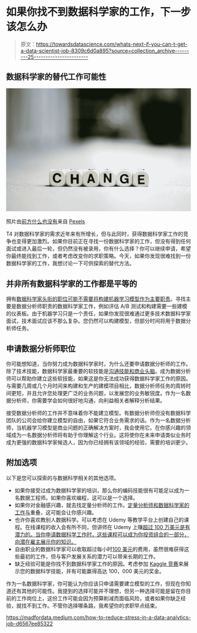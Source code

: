 # 如果你找不到数据科学家的工作，下一步该怎么办

> 原文：<https://towardsdatascience.com/whats-next-if-you-can-t-get-a-data-scientist-job-8309c6d0a895?source=collection_archive---------25----------------------->

## 数据科学家的替代工作可能性

![](img/615d15f8860f13b919b5d027a4c822da.png)

照片由[前方什么也没有](https://www.pexels.com/@ian-panelo?utm_content=attributionCopyText&utm_medium=referral&utm_source=pexels)来自 [Pexels](https://www.pexels.com/photo/shallow-focus-photo-of-change-4502492/?utm_content=attributionCopyText&utm_medium=referral&utm_source=pexels)

T4 对数据科学家的需求近年来有所增长，但与此同时，获得数据科学家工作的竞争也变得更加激烈。如果你目前正在寻找一份数据科学家的工作，但没有得到任何面试或进入最后一轮，但仍然没有被录用，你有什么选择？你可以继续申请，希望你最终能找到工作，或者考虑改变你的求职策略。今天，如果你发现很难找到一份数据科学家的工作，我想讨论一下可供探索的替代方法。

## 并非所有数据科学家的工作都是平等的

拥有[数据科学家头衔的职位可能不需要将构建机器学习模型作为主要职责](/why-data-analysts-should-apply-to-data-scientist-jobs-4bd695e7d747)。寻找主要是数据分析师职责的数据科学家工作，例如评估 A/B 测试和构建需要一些建模的仪表板。由于机器学习只是一个责任，如果你发现很难通过更多技术数据科学家面试，技术面试应该不那么复杂。您仍然可以构建模型，但部分时间将用于数据分析师任务。

## 申请数据分析师职位

你可能想知道，当你努力成为数据科学家时，为什么还要申请数据分析师的工作。除了技术技能，数据科学家最重要的软技能是[沟通技能和商业头脑](https://bootcamp.berkeley.edu/blog/data-scientist-skills/)。成为数据分析师可以帮助你建立这些软技能，如果这是你无法成功获得数据科学家工作的原因。与需要几周或几个月时间来构建和生产的建模项目相比，数据分析师任务的周转时间更短，并且允许您处理更广泛的业务问题，以发展您的业务敏锐度。作为一名数据分析师，你需要学会如何很好地沟通，向利益相关者解释分析结果。

接受数据分析师的工作并不意味着你不能建立模型。有数据分析师但没有数据科学团队的公司会给你建立模型的自由，如果它符合业务需求的话。作为一名数据分析师，当机器学习模型是商业问题的正确解决方案时，我会使用它。在你感兴趣的领域成为一名数据分析师将有助于你理解这个行业。这将使你在未来申请类似业务时成为更强的数据科学家候选人，因为你已经拥有该领域的经验，需要的培训更少。

## 附加选项

以下是您可以探索的与数据科学相关的其他选项。

*   如果你接受过成为数据科学家的培训，那么你的编码技能很有可能足以成为一名数据工程师。如果你喜欢编程，这可以是一个选择。
*   如果你对金融感兴趣，就去找定量分析师的工作。[定量分析师和数据科学家的工作与](https://www.noodle.com/articles/quantitative-analyst-vs-data-scientist-difference-explained)重叠，这可能会让你感兴趣。
*   也许你喜欢教别人数据科学。可以考虑在 Udemy 等教学平台上创建自己的课程。在线课程的收入会有所不同，但讲师在 Udemy 上赚[超过 100 万美元是有潜力的。当你申请数据科学工作时，这些课程可以成为你投资组合的一部分，向潜在雇主展示你的知识。](https://blog.teachinguide.com/how-much-do-udemy-instructors-make/)
*   自由职业的数据科学家可以收取超过每小时[100 美元](https://www.upwork.com/hire/data-scientists/)的费用，虽然很难获得这些最初的工作，但与客户发展关系的潜力可以带来长期的工作。
*   缺乏经验可能是你找不到数据科学家工作的原因。考虑参加 [Kaggle 竞赛](https://www.kaggle.com/competitions)来展示您的数据科学技能，并有可能赢得高达 100，000 美元的奖金。

作为一名数据科学家，你可能认为你应该只申请需要建立模型的工作，但现在你知道还有其他的可能性。我提到的选择可能并不理想，但另一种选择可能是留在你目前的工作岗位上，这份工作可能会因为预算削减而面临风险，或者如果你缺乏经验，就找不到工作。不管你选择哪条路，我希望你的求职早点结束。

</what-you-should-know-before-starting-a-career-in-data-analytics-4a39e80bafa0>  <https://madfordata.medium.com/how-to-reduce-stress-in-a-data-analytics-job-d6567ee85322> 